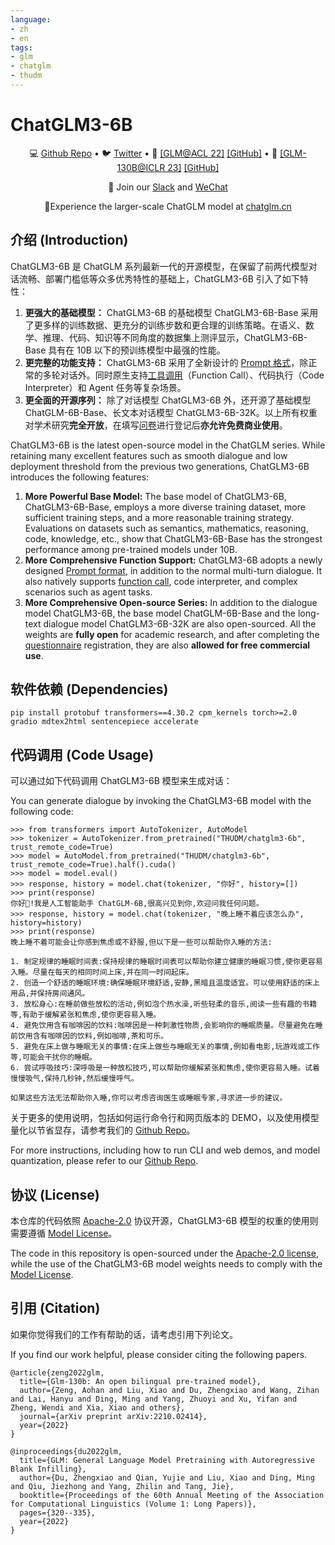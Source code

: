 ```yaml
---
language:
- zh
- en
tags:
- glm
- chatglm
- thudm
---
```

# ChatGLM3-6B
<p align="center">
  💻 <a href="https://github.com/THUDM/ChatGLM" target="_blank">Github Repo</a> • 🐦 <a href="https://twitter.com/thukeg" target="_blank">Twitter</a> • 📃 <a href="https://arxiv.org/abs/2103.10360" target="_blank">[GLM@ACL 22]</a> <a href="https://github.com/THUDM/GLM" target="_blank">[GitHub]</a> • 📃 <a href="https://arxiv.org/abs/2210.02414" target="_blank">[GLM-130B@ICLR 23]</a> <a href="https://github.com/THUDM/GLM-130B" target="_blank">[GitHub]</a> <br>
</p>

<p align="center">
    👋 Join our <a href="https://join.slack.com/t/chatglm/shared_invite/zt-25ti5uohv-A_hs~am_D3Q8XPZMpj7wwQ" target="_blank">Slack</a> and <a href="https://github.com/THUDM/ChatGLM/blob/main/resources/WECHAT.md" target="_blank">WeChat</a>
</p>
<p align="center">
📍Experience the larger-scale ChatGLM model at <a href="https://www.chatglm.cn">chatglm.cn</a>
</p>

## 介绍 (Introduction)
ChatGLM3-6B 是 ChatGLM 系列最新一代的开源模型，在保留了前两代模型对话流畅、部署门槛低等众多优秀特性的基础上，ChatGLM3-6B 引入了如下特性：

1. **更强大的基础模型：** ChatGLM3-6B 的基础模型 ChatGLM3-6B-Base 采用了更多样的训练数据、更充分的训练步数和更合理的训练策略。在语义、数学、推理、代码、知识等不同角度的数据集上测评显示，ChatGLM3-6B-Base 具有在 10B 以下的预训练模型中最强的性能。
2. **更完整的功能支持：** ChatGLM3-6B 采用了全新设计的 [Prompt 格式](https://github.com/THUDM/ChatGLM3/blob/main/PROMPT.md)，除正常的多轮对话外。同时原生支持[工具调用](https://github.com/THUDM/ChatGLM3/blob/main/tool_using/README.md)（Function Call）、代码执行（Code Interpreter）和 Agent 任务等复杂场景。
3. **更全面的开源序列：** 除了对话模型 ChatGLM3-6B 外，还开源了基础模型 ChatGLM-6B-Base、长文本对话模型 ChatGLM3-6B-32K。以上所有权重对学术研究**完全开放**，在填写[问卷](https://open.bigmodel.cn/mla/form)进行登记后**亦允许免费商业使用**。

ChatGLM3-6B is the latest open-source model in the ChatGLM series. While retaining many excellent features such as smooth dialogue and low deployment threshold from the previous two generations, ChatGLM3-6B introduces the following features:

1. **More Powerful Base Model:** The base model of ChatGLM3-6B, ChatGLM3-6B-Base, employs a more diverse training dataset, more sufficient training steps, and a more reasonable training strategy. Evaluations on datasets such as semantics, mathematics, reasoning, code, knowledge, etc., show that ChatGLM3-6B-Base has the strongest performance among pre-trained models under 10B.
2. **More Comprehensive Function Support:** ChatGLM3-6B adopts a newly designed [Prompt format](https://github.com/THUDM/ChatGLM3/blob/main/PROMPT_en.md), in addition to the normal multi-turn dialogue. It also natively supports [function call](https://github.com/THUDM/ChatGLM3/blob/main/tool_using/README_en.md), code interpreter, and complex scenarios such as agent tasks.
3. **More Comprehensive Open-source Series:** In addition to the dialogue model ChatGLM3-6B, the base model ChatGLM-6B-Base and the long-text dialogue model ChatGLM3-6B-32K are also open-sourced. All the weights are **fully open** for academic research, and after completing the [questionnaire](https://open.bigmodel.cn/mla/form) registration, they are also **allowed for free commercial use**.

## 软件依赖 (Dependencies)

```shell
pip install protobuf transformers==4.30.2 cpm_kernels torch>=2.0 gradio mdtex2html sentencepiece accelerate
```

## 代码调用 (Code Usage)

可以通过如下代码调用 ChatGLM3-6B 模型来生成对话：

You can generate dialogue by invoking the ChatGLM3-6B model with the following code:

```ipython
>>> from transformers import AutoTokenizer, AutoModel
>>> tokenizer = AutoTokenizer.from_pretrained("THUDM/chatglm3-6b", trust_remote_code=True)
>>> model = AutoModel.from_pretrained("THUDM/chatglm3-6b", trust_remote_code=True).half().cuda()
>>> model = model.eval()
>>> response, history = model.chat(tokenizer, "你好", history=[])
>>> print(response)
你好👋!我是人工智能助手 ChatGLM-6B,很高兴见到你,欢迎问我任何问题。
>>> response, history = model.chat(tokenizer, "晚上睡不着应该怎么办", history=history)
>>> print(response)
晚上睡不着可能会让你感到焦虑或不舒服,但以下是一些可以帮助你入睡的方法:

1. 制定规律的睡眠时间表:保持规律的睡眠时间表可以帮助你建立健康的睡眠习惯,使你更容易入睡。尽量在每天的相同时间上床,并在同一时间起床。
2. 创造一个舒适的睡眠环境:确保睡眠环境舒适,安静,黑暗且温度适宜。可以使用舒适的床上用品,并保持房间通风。
3. 放松身心:在睡前做些放松的活动,例如泡个热水澡,听些轻柔的音乐,阅读一些有趣的书籍等,有助于缓解紧张和焦虑,使你更容易入睡。
4. 避免饮用含有咖啡因的饮料:咖啡因是一种刺激性物质,会影响你的睡眠质量。尽量避免在睡前饮用含有咖啡因的饮料,例如咖啡,茶和可乐。
5. 避免在床上做与睡眠无关的事情:在床上做些与睡眠无关的事情,例如看电影,玩游戏或工作等,可能会干扰你的睡眠。
6. 尝试呼吸技巧:深呼吸是一种放松技巧,可以帮助你缓解紧张和焦虑,使你更容易入睡。试着慢慢吸气,保持几秒钟,然后缓慢呼气。

如果这些方法无法帮助你入睡,你可以考虑咨询医生或睡眠专家,寻求进一步的建议。
```

关于更多的使用说明，包括如何运行命令行和网页版本的 DEMO，以及使用模型量化以节省显存，请参考我们的 [Github Repo](https://github.com/THUDM/ChatGLM)。

For more instructions, including how to run CLI and web demos, and model quantization, please refer to our [Github Repo](https://github.com/THUDM/ChatGLM).


## 协议 (License)

本仓库的代码依照 [Apache-2.0](LICENSE) 协议开源，ChatGLM3-6B 模型的权重的使用则需要遵循 [Model License](MODEL_LICENSE)。

The code in this repository is open-sourced under the [Apache-2.0 license](LICENSE), while the use of the ChatGLM3-6B model weights needs to comply with the [Model License]([Apache-2.0](LICENSE)).

## 引用 (Citation)

如果你觉得我们的工作有帮助的话，请考虑引用下列论文。

If you find our work helpful, please consider citing the following papers.

```
@article{zeng2022glm,
  title={Glm-130b: An open bilingual pre-trained model},
  author={Zeng, Aohan and Liu, Xiao and Du, Zhengxiao and Wang, Zihan and Lai, Hanyu and Ding, Ming and Yang, Zhuoyi and Xu, Yifan and Zheng, Wendi and Xia, Xiao and others},
  journal={arXiv preprint arXiv:2210.02414},
  year={2022}
}
```
```
@inproceedings{du2022glm,
  title={GLM: General Language Model Pretraining with Autoregressive Blank Infilling},
  author={Du, Zhengxiao and Qian, Yujie and Liu, Xiao and Ding, Ming and Qiu, Jiezhong and Yang, Zhilin and Tang, Jie},
  booktitle={Proceedings of the 60th Annual Meeting of the Association for Computational Linguistics (Volume 1: Long Papers)},
  pages={320--335},
  year={2022}
}
```